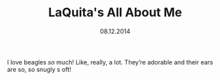   <header>
    <h1>LaQuita's All About Me</h1>
    <time>08.12.2014</time>
  </header>
  <p>I love beagles <em>so</em> much! Like, really, a lot. They’re adorable and their ears are so, so snugly s oft!</p>
</article>


